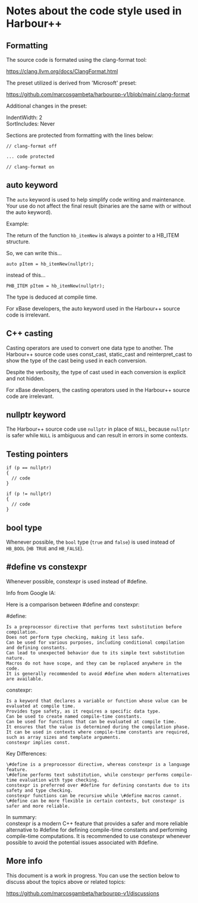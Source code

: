 # Notes about the code style used in Harbour++

## Formatting

The source code is formated using the clang-format tool:

https://clang.llvm.org/docs/ClangFormat.html

The preset utilized is derived from 'Microsoft' preset:

https://github.com/marcosgambeta/harbourpp-v1/blob/main/.clang-format

Additional changes in the preset:

IndentWidth: 2  
SortIncludes: Never  

Sections are protected from formatting with the lines below:

```
// clang-format off

... code protected

// clang-format on
```

## auto keyword

The `auto` keyword is used to help simplify code writing and maintenance. Your use do not affect the final result
(binaries are the same with or without the auto keyword).

Example:

The return of the function `hb_itemNew` is always a pointer to a HB_ITEM structure.

So, we can write this...

```
auto pItem = hb_itemNew(nullptr);
```

instead of this...

```
PHB_ITEM pItem = hb_itemNew(nullptr);
```

The type is deduced at compile time.

For xBase developers, the auto keyword used in the Harbour++ source code is irrelevant.

## C++ casting

Casting operators are used to convert one data type to another. The Harbour++ source code uses const_cast, static_cast
and reinterpret_cast to show the type of the cast being used in each conversion.

Despite the verbosity, the type of cast used in each conversion is explicit and not hidden.

For xBase developers, the casting operators used in the Harbour++ source code are irrelevant.

## nullptr keyword

The Harbour++ source code use `nullptr` in place of `NULL`, because `nullptr` is safer while `NULL` is ambiguous
and can result in errors in some contexts.

## Testing pointers

```
if (p == nullptr)
{
  // code
}
```

```
if (p != nullptr)
{
  // code
}
```

## bool type

Whenever possible, the `bool` type (`true` and `false`) is used instead of `HB_BOOL` (`HB TRUE` and `HB_FALSE`).

## \#define vs constexpr

Whenever possible, constexpr is used instead of #define.

Info from Google IA:

Here is a comparison between #define and constexpr:  

\#define:  

    Is a preprocessor directive that performs text substitution before compilation.  
    Does not perform type checking, making it less safe.  
    Can be used for various purposes, including conditional compilation and defining constants.  
    Can lead to unexpected behavior due to its simple text substitution nature.  
    Macros do not have scope, and they can be replaced anywhere in the code.  
    It is generally recommended to avoid #define when modern alternatives are available.  

constexpr:  

    Is a keyword that declares a variable or function whose value can be evaluated at compile time.  
    Provides type safety, as it requires a specific data type.  
    Can be used to create named compile-time constants.  
    Can be used for functions that can be evaluated at compile time.  
    It ensures that the value is determined during the compilation phase.  
    It can be used in contexts where compile-time constants are required, such as array sizes and template arguments.  
    constexpr implies const.  

Key Differences:  

    \#define is a preprocessor directive, whereas constexpr is a language feature.  
    \#define performs text substitution, while constexpr performs compile-time evaluation with type checking.  
    constexpr is preferred over #define for defining constants due to its safety and type checking.  
    constexpr functions can be recursive while \#define macros cannot.  
    \#define can be more flexible in certain contexts, but constexpr is safer and more reliable.  

In summary:  
constexpr is a modern C++ feature that provides a safer and more reliable alternative to \#define for defining compile-time constants and performing compile-time computations. It is recommended to use constexpr whenever possible to avoid the potential issues associated with \#define.  

## More info

This document is a work in progress. You can use the section below to discuss about the topics above or related topics:

https://github.com/marcosgambeta/harbourpp-v1/discussions
